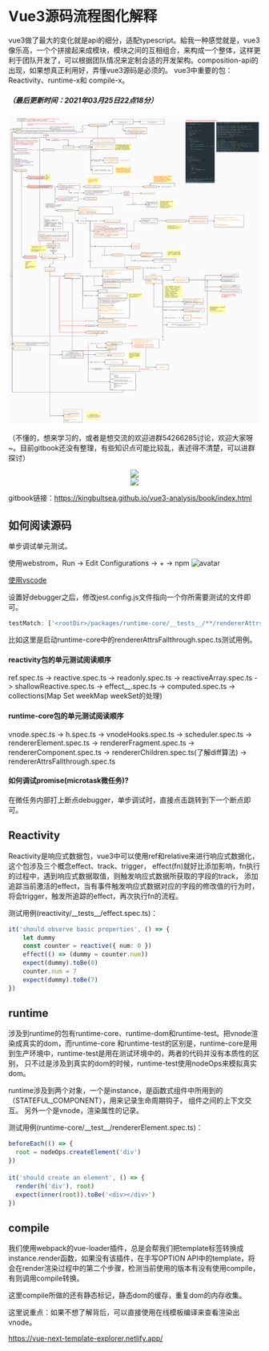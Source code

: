 # Vue3源码流程图化解释

vue3做了最大的变化就是api的细分，适配typescript。給我一种感觉就是，vue3像乐高，一个个拼接起来成模块，模块之间的互相组合，来构成一个整体，这样更利于团队开发了，可以根据团队情况来定制合适的开发架构。composition-api的出现，如果想真正利用好，弄懂vue3源码是必须的。
vue3中重要的包：Reactivity、runtime-x和 compile-x。

##### （最后更新时间：2021年03月25日22点18分）
![](./runtime.png)

（不懂的，想来学习的，或者是想交流的欢迎进群54266285讨论，欢迎大家呀~。目前gitbook还没有整理，有些知识点可能比较乱，表述得不清楚，可以进群探讨）

<div style="align: center;display: flex;justify-content: center;">
<img src="https://res.psy-1.com/Fnx65xPBBRn9FD_pT791__nK9ky_"/>
</div>
<div style="align: center;display: flex;justify-content: center;">
<img src="https://res.psy-1.com/FiliFdZcSPATp8w3p9UJO71soIId"/>
</div>

gitbook链接：https://kingbultsea.github.io/vue3-analysis/book/index.html

## 如何阅读源码
单步调试单元测试。

使用webstrom，Run -> Edit Configurations -> + -> npm
![avatar](https://res.psy-1.com/FoHPNlyOB_b3UEazTaiIxQz-jER4)

[使用vscode](https://blog.csdn.net/weixin_30597269/article/details/99215170)

设置好debugger之后，修改jest.config.js文件指向一个你所需要测试的文件即可。
```typescript
testMatch: ['<rootDir>/packages/runtime-core/__tests__/**/rendererAttrsFallthrough.spec.[jt]s?(x)']
```
比如这里是启动runtime-core中的rendererAttrsFallthrough.spec.ts测试用例。

#### reactivity包的单元测试阅读顺序
ref.spec.ts -> reactive.spec.ts -> readonly.spec.ts -> 
reactiveArray.spec.ts -> shallowReactive.spec.ts ->
effect__.spec.ts -> computed.spec.ts -> collections(Map Set weekMap weekSet的处理)

#### runtime-core包的单元测试阅读顺序
vnode.spec.ts -> h.spec.ts -> vnodeHooks.spec.ts -> scheduler.spec.ts ->
rendererElement.spec.ts -> rendererFragment.spec.ts -> 
rendererComponent.spec.ts -> rendererChildren.spec.ts(了解diff算法) -> 
rendererAttrsFallthrough.spec.ts

#### 如何调试promise(microtask微任务)?
在微任务内部打上断点debugger，单步调试时，直接点击跳转到下一个断点即可。

## Reactivity
Reactivity是响应式数据包，vue3中可以使用ref和relative来进行响应式数据化，这个包涉及三个概念effect、track、trigger，
effect(fn)就好比添加影响，fn执行的过程中，遇到响应式数据取值，则触发响应式数据所获取的字段的track，
添加追踪当前激活的effect，当有事件触发响应式数据对应的字段的修改值的行为时，将会trigger，触发所追踪的effect，再次执行fn的流程。

测试用例(reactivity/\_\_tests\_\_/effect.spec.ts)：
```typescript
it('should observe basic properties', () => {
    let dummy
    const counter = reactive({ num: 0 })
    effect(() => (dummy = counter.num))
    expect(dummy).toBe(0)
    counter.num = 7
    expect(dummy).toBe(7)
})
```
## runtime
涉及到runtime的包有runtime-core、runtime-dom和runtime-test。把vnode渲染成真实的dom，而runtime-core
和runtime-test的区别是，runtime-core是用到生产环境中，runtime-test是用在测试环境中的，两者的代码并没有本质性的区别，
只不过是涉及到真实的dom的时候，runtime-test使用nodeOps来模拟真实dom。

runtime涉及到两个对象，一个是instance，是函数式组件中所用到的（STATEFUL_COMPONENT），用来记录生命周期钩子，
组件之间的上下文交互。
另外一个是vnode，渲染属性的记录。

测试用例(runtime-core/\_\_test\_\_/rendererElement.spec.ts)：
```typescript
beforeEach(() => {
  root = nodeOps.createElement('div')
})

it('should create an element', () => {
  render(h('div'), root)
  expect(inner(root)).toBe('<div></div>')
})
```

## compile
我们使用webpack的vue-loader插件，总是会帮我们把template标签转换成instance.render函数，如果没有该插件，在手写OPTION API中的template，将会在render渲染过程中的第二个步骤，检测当前使用的版本有没有使用compile，有则调用compile转换。

这里compile所做的还有静态标记，静态dom的缓存，重复dom的内存收集。

这里说重点：如果不想了解背后，可以直接使用在线模板编译来查看渲染出vnode。

https://vue-next-template-explorer.netlify.app/
